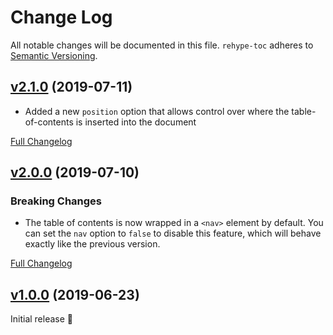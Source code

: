 # Change Log
All notable changes will be documented in this file.
`rehype-toc` adheres to [Semantic Versioning](http://semver.org/).


## [v2.1.0](https://github.com/JS-DevTools/rehype-toc/tree/v2.1.0) (2019-07-11)

- Added a new `position` option that allows control over where the table-of-contents is inserted into the document

[Full Changelog](https://github.com/JS-DevTools/rehype-toc/compare/v2.0.0...v2.1.0)


## [v2.0.0](https://github.com/JS-DevTools/rehype-toc/tree/v2.0.0) (2019-07-10)

### Breaking Changes

- The table of contents is now wrapped in a `<nav>` element by default. You can set the `nav` option to `false` to disable this feature, which will behave exactly like the previous version.

[Full Changelog](https://github.com/JS-DevTools/rehype-toc/compare/v1.0.1...v2.0.0)


## [v1.0.0](https://github.com/JS-DevTools/rehype-toc/tree/v1.0.0) (2019-06-23)

Initial release 🎉
